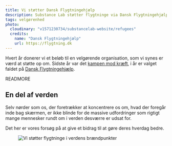```yaml
---
title: Vi støtter Dansk Flygtningehjælp
description: Substance Lab støtter flygtninge via Dansk Flygtningehjælp
tags: velgørenhed
photo:
  cloudinary: "v1571230734/substancelab-website/refugees"
  credits:
    name: "Dansk Flygtningehjælp"
    url: https://flygtning.dk
---
```


Hvert år donerer vi et beløb til en velgørende organisation, som vi synes er værd at støtte op om. Sidste år var det [kampen mod kræft](/articles/kraeftens-bekaempelse/), i år er valget faldet på [Dansk Flygtningehjælp](https://flygtning.dk/).

READMORE

## En del af verden

Selv nørder som os, der foretrækker at koncentrere os om, hvad der foregår inde bag skærmen, er ikke blinde for de massive udfordringer som rigtigt mange mennesker rundt om i verden desværre er udsat for.

Det her er vores forsøg på at give et bidrag til at gøre deres hverdag bedre.

<figure><img src="/images/articles/dansk_flygtningehjaelp_2016.jpg" alt="Vi støtter flygtninge i verdens brændpunkter"></figure>

